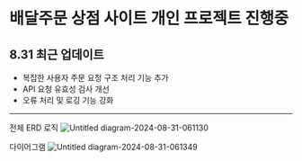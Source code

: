 # 배달주문 상점 사이트 개인 프로젝트 진행중
  ## 8.31 최근 업데이트

- 복잡한 사용자 주문 요청 구조 처리 기능 추가
- API 요청 유효성 검사 개선
- 오류 처리 및 로깅 기능 강화



----

전체 ERD 로직
![Untitled diagram-2024-08-31-061130](https://github.com/user-attachments/assets/10ba8741-e513-4c62-a604-dca86ebec568)

다이어그램
![Untitled diagram-2024-08-31-061349](https://github.com/user-attachments/assets/9fe3ab11-6395-4b2b-a5a1-435b5582c4df)
